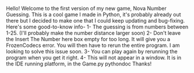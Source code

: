 Hello! Welcome to the first version of my new game, Nova Number Guessing.
This is a cool game I made in Python, it's probably already out there but I decided to make one that I could keep updating and bug-fixing. Here's some good-to-know info-
1- The guessing is from numbers between 1-25. (I'll probably make the number distance larger soon)
2- Don't leave the Insert The Number here box empty for too long. It will give you a FrozenCodecs error. You will then have to rerun the entire program. I am looking to solve this issue soon.
3- You can play again by rerunning the program when you get it right.
4- This will not appear in a window. It is in the IDE running platform, in the Game.py pythondoc
Thanks!
